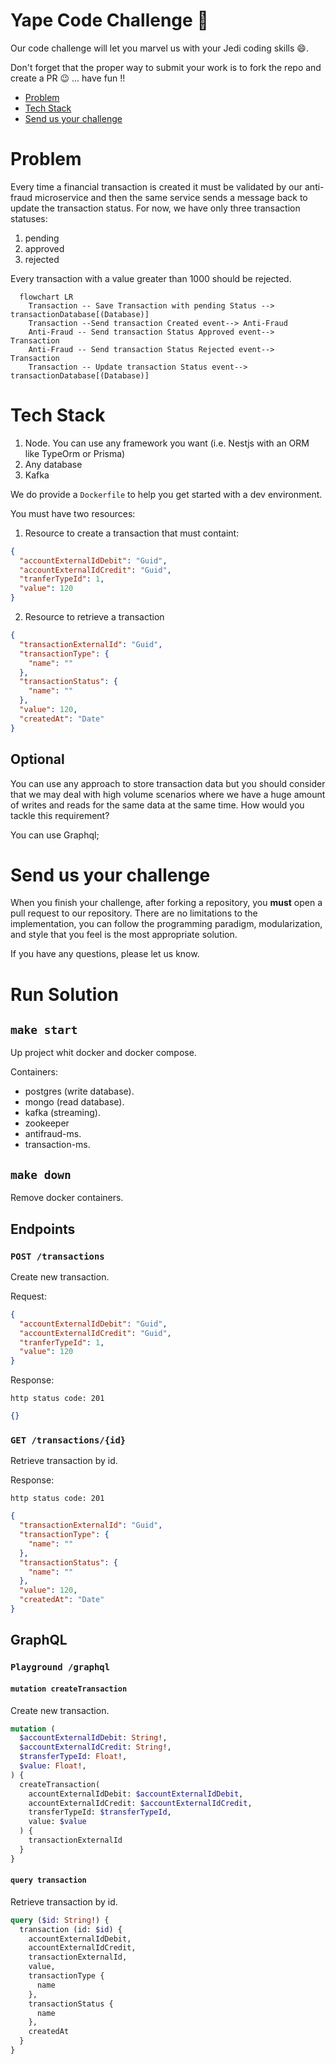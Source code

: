 # Yape Code Challenge :rocket:

Our code challenge will let you marvel us with your Jedi coding skills :smile:. 

Don't forget that the proper way to submit your work is to fork the repo and create a PR :wink: ... have fun !!

- [Problem](#problem)
- [Tech Stack](#tech_stack)
- [Send us your challenge](#send_us_your_challenge)

# Problem

Every time a financial transaction is created it must be validated by our anti-fraud microservice and then the same service sends a message back to update the transaction status.
For now, we have only three transaction statuses:

<ol>
  <li>pending</li>
  <li>approved</li>
  <li>rejected</li>  
</ol>

Every transaction with a value greater than 1000 should be rejected.

```mermaid
  flowchart LR
    Transaction -- Save Transaction with pending Status --> transactionDatabase[(Database)]
    Transaction --Send transaction Created event--> Anti-Fraud
    Anti-Fraud -- Send transaction Status Approved event--> Transaction
    Anti-Fraud -- Send transaction Status Rejected event--> Transaction
    Transaction -- Update transaction Status event--> transactionDatabase[(Database)]
```

# Tech Stack

<ol>
  <li>Node. You can use any framework you want (i.e. Nestjs with an ORM like TypeOrm or Prisma) </li>
  <li>Any database</li>
  <li>Kafka</li>    
</ol>

We do provide a `Dockerfile` to help you get started with a dev environment.

You must have two resources:

1. Resource to create a transaction that must containt:

```json
{
  "accountExternalIdDebit": "Guid",
  "accountExternalIdCredit": "Guid",
  "tranferTypeId": 1,
  "value": 120
}
```

2. Resource to retrieve a transaction

```json
{
  "transactionExternalId": "Guid",
  "transactionType": {
    "name": ""
  },
  "transactionStatus": {
    "name": ""
  },
  "value": 120,
  "createdAt": "Date"
}
```

## Optional

You can use any approach to store transaction data but you should consider that we may deal with high volume scenarios where we have a huge amount of writes and reads for the same data at the same time. How would you tackle this requirement?

You can use Graphql;

# Send us your challenge

When you finish your challenge, after forking a repository, you **must** open a pull request to our repository. There are no limitations to the implementation, you can follow the programming paradigm, modularization, and style that you feel is the most appropriate solution.

If you have any questions, please let us know.

# Run Solution

## `make start`

Up project whit docker and docker compose.

Containers:

- postgres (write database).
- mongo (read database).
- kafka (streaming).
- zookeeper
- antifraud-ms.
- transaction-ms.

## `make down`

Remove docker containers.

## Endpoints

### `POST /transactions`

Create new transaction.

Request:

```json
{
  "accountExternalIdDebit": "Guid",
  "accountExternalIdCredit": "Guid",
  "tranferTypeId": 1,
  "value": 120
}
```

Response:

```
http status code: 201
```

```json
{}
```

### `GET /transactions/{id}`

Retrieve transaction by id.

Response:

```
http status code: 201
```

```json
{
  "transactionExternalId": "Guid",
  "transactionType": {
    "name": ""
  },
  "transactionStatus": {
    "name": ""
  },
  "value": 120,
  "createdAt": "Date"
}
```

## GraphQL

### `Playground /graphql`

#### `mutation createTransaction`

Create new transaction.

```graphql
mutation (
  $accountExternalIdDebit: String!,
  $accountExternalIdCredit: String!,
  $transferTypeId: Float!,
  $value: Float!,
) {
  createTransaction(
    accountExternalIdDebit: $accountExternalIdDebit,
    accountExternalIdCredit: $accountExternalIdCredit,
    transferTypeId: $transferTypeId,
    value: $value
  ) {
    transactionExternalId
  }
}
```

#### `query transaction`

Retrieve transaction by id.

```graphql
query ($id: String!) {
  transaction (id: $id) {
    accountExternalIdDebit,
    accountExternalIdCredit,
    transactionExternalId,
    value,
    transactionType {
      name
    },
    transactionStatus {
      name
    },
    createdAt
  }
}
```
